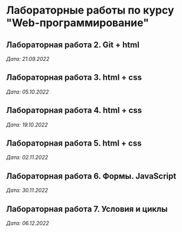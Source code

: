 # Лабораторные работы по курсу "Web-программирование"

## Лабораторная работа 2. Git + html

*Дата: 21.09.2022*

## Лабораторная работа 3. html + css

*Дата: 05.10.2022*

## Лабораторная работа 4. html + css

*Дата: 19.10.2022*

## Лабораторная работа 5. html + css

*Дата: 02.11.2022*

## Лабораторная работа 6. Формы. JavaScript

*Дата: 30.11.2022*

## Лабораторная работа 7. Условия и циклы 

*Дата: 06.12.2022*
